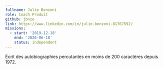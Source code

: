 ```yaml
---
fullname: Julie Benzoni
role: Coach Produit
github: jbnzo
link: https://www.linkedin.com/in/julie-benzoni-81767592/
missions:
  - start: '2019-12-18'
    end: '2020-06-18'
    status: independent
---
```


Écrit des autobiographies percutantes en moins de 200 caractères depuis 1972.
